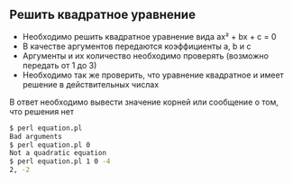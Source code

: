 ## Решить квадратное уравнение

* Необходимо решить квадратное уравнение вида ax² + bx + c = 0
* В качестве аргументов передаются коэффициенты a, b и c
* Аргументы и их количество необходимо проверять (возможно передать от 1 до 3)
* Необходимо так же проверить, что уравнение квадратное и имеет решение в действительных числах

В ответ необходимо вывести значение корней или сообщение о том, что решения нет

```sh
$ perl equation.pl
Bad arguments
$ perl equation.pl 0
Not a quadratic equation
$ perl equation.pl 1 0 -4
2, -2
```
